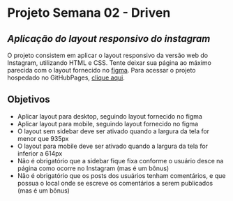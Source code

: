 # Projeto Semana 02 - Driven
## _Aplicação do layout responsivo do instagram_



O projeto consistem em aplicar o layout responsivo da versão web do Instagram, utilizando HTML e CSS. Tente deixar sua página ao máximo parecida com o layout fornecido no [figma][lfig]. Para acessar o projeto hospedado no GitHubPages, [clique aqui][ghpages].

## Objetivos

- Aplicar layout para desktop, seguindo layout fornecido no figma
- Aplicar layout para mobile, seguindo layout fornecido no figma
- O layout sem sidebar deve ser ativado quando a largura da tela for menor que 935px
- O layout para mobile deve ser ativado quando a largura da tela for inferior a 614px
- Não é obrigatório que a sidebar fique fixa conforme o usuário desce na página como ocorre no Instagram (mas é um bônus)
- Não é obrigatório que os posts dos usuários tenham comentários, e que possua o local onde se escreve os comentários a serem publicados (mas é um bônus)


[ghpages]: <https://victorlimah.github.io/project2-instagram/>
[lfig]: <https://www.figma.com/file/rrweaBwWqOc9pAzk288mKB/Projeto-Instagram?node-id=0%3A1>
